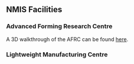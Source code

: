 ## NMIS Facilities

### Advanced Forming Research Centre

A 3D walkthrough of the AFRC can be found [here](https://my.matterport.com/show/?m=rU3P9niQrTM).

### Lightweight Manufacturing Centre

